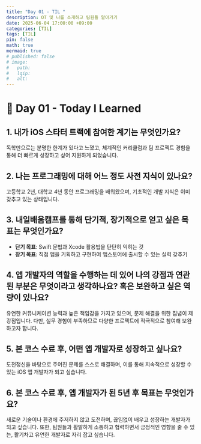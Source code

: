 ```yaml
---
title: "Day 01 - TIL "
description: OT 및 나를 소개하고 팀원들 알아가기
date: 2025-06-04 17:00:00 +09:00
categories: [TIL]
tags: [TIL]
pin: false
math: true
mermaid: true
# published: false
# image:
#   path:
#   lqip: 
#   alt:
---
```


# 📘 Day 01 - Today I Learned

## 1. 내가 iOS 스타터 트랙에 참여한 계기는 무엇인가요?
독학만으로는 분명한 한계가 있다고 느꼈고, 체계적인 커리큘럼과 팀 프로젝트 경험을 통해 더 빠르게 성장하고 싶어 지원하게 되었습니다.

## 2. 나는 프로그래밍에 대해 어느 정도 사전 지식이 있나요?
고등학교 2년, 대학교 4년 동안 프로그래밍을 배워왔으며, 기초적인 개발 지식은 이미 갖추고 있는 상태입니다.

## 3. 내일배움캠프를 통해 단기적, 장기적으로 얻고 싶은 목표는 무엇인가요?
- **단기 목표**: Swift 문법과 Xcode 활용법을 탄탄히 익히는 것
- **장기 목표**: 직접 앱을 기획하고 구현하여 앱스토어에 출시할 수 있는 실력 갖추기

## 4. 앱 개발자의 역할을 수행하는 데 있어 나의 강점과 연관된 부분은 무엇이라고 생각하나요? 혹은 보완하고 싶은 역량이 있나요?
유연한 커뮤니케이션 능력과 높은 책임감을 가지고 있으며, 문제 해결을 위한 집념이 제 강점입니다. 다만, 실무 경험이 부족하므로 다양한 프로젝트에 적극적으로 참여해 보완하고자 합니다.

## 5. 본 코스 수료 후, 어떤 앱 개발자로 성장하고 싶나요?
도전정신을 바탕으로 주어진 문제를 스스로 해결하며, 이를 통해 지속적으로 성장할 수 있는 iOS 앱 개발자가 되고 싶습니다.

## 6. 본 코스 수료 후, 앱 개발자가 된 5년 후 목표는 무엇인가요?
새로운 기술이나 환경에 주저하지 않고 도전하며, 끊임없이 배우고 성장하는 개발자가 되고 싶습니다. 또한, 팀원들과 활발하게 소통하고 협력하면서 긍정적인 영향을 줄 수 있는, 활기차고 유연한 개발자로 자리 잡고 싶습니다.

